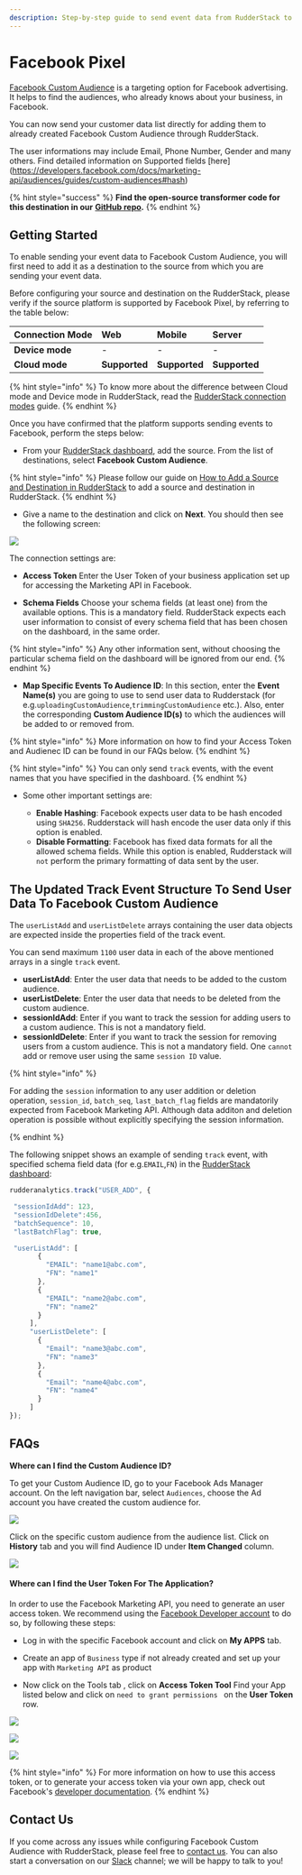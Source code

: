 ```yaml
---
description: Step-by-step guide to send event data from RudderStack to Facebook Custom Audience.
---
```


# Facebook Pixel

[Facebook Custom Audience](https://developers.facebook.com/docs/marketing-api/audiences/guides/custom-audiences) is a targeting option for Facebook advertising. It helps to find the audiences, who already knows about your business, in Facebook.

You can now send your customer data list directly for adding them to already created Facebook Custom Audience through RudderStack.

The user informations may include Email, Phone Number, Gender and many others. Find detailed information on Supported fields [here] (https://developers.facebook.com/docs/marketing-api/audiences/guides/custom-audiences#hash)



{% hint style="success" %}
**Find the open-source transformer code for this destination in our** [**GitHub repo**](https://github.com/rudderlabs/rudder-transformer/tree/master/v0/destinations/fb_custom_audience)**.**
{% endhint %}

## Getting Started

To enable sending your event data to Facebook Custom Audience, you will first need to add it as a destination to the source from which you are sending your event data.

Before configuring your source and destination on the RudderStack, please verify if the source platform is supported by Facebook Pixel, by referring to the table below:

| **Connection Mode** | **Web** | **Mobile** | **Server** |
| :--- | :--- | :--- | :--- |
| **Device mode** | - | - | - |
| **Cloud mode** | **Supported** | **Supported** | **Supported** |

{% hint style="info" %}
To know more about the difference between Cloud mode and Device mode in RudderStack, read the [RudderStack connection modes](https://docs.rudderstack.com/get-started/rudderstack-connection-modes) guide.
{% endhint %}

Once you have confirmed that the platform supports sending events to Facebook, perform the steps below:

* From your [RudderStack dashboard](https://app.rudderlabs.com/), add the source. From the list of destinations, select **Facebook Custom Audience**.

{% hint style="info" %}
Please follow our guide on [How to Add a Source and Destination in RudderStack](https://docs.rudderstack.com/how-to-guides/adding-source-and-destination-rudderstack) to add a source and destination in RudderStack.
{% endhint %}

* Give a name to the destination and click on **Next**. You should then see the following screen:

![](../.gitbook/assets/facebook_custom_audience_setup.png)


The connection settings are:

* **Access Token** Enter the User Token of your business application set up for accessing the Marketing API in Facebook.

* **Schema Fields** Choose your schema fields (at least one) from the available options. This is a mandatory field. RudderStack expects each user information to consist of every schema field that has been chosen on the dashboard, in the same order. 

{% hint style="info" %}
Any other information sent, without choosing the particular schema field on the dashboard will be ignored from our end. 
{% endhint %}

* **Map Specific Events To Audience ID**: In this section, enter the **Event Name(s)** you are going to use to send user data to Rudderstack \(for e.g.`uploadingCustomAudience`,`trimmingCustomAudience` etc.\). Also, enter the corresponding **Custom Audience ID(s)** to which the audiences will be added to or removed from.

{% hint style="info" %}
More information on how to find your Access Token and Audienec ID can be found in our FAQs below.
{% endhint %}

{% hint style="info" %}
You can only send `track` events, with the event names that you have specified in the dashboard.
{% endhint %}

* Some other important settings are: 

  * **Enable Hashing**: Facebook expects user data to be hash encoded using `SHA256`. Rudderstack will hash encode the user data only if this option is enabled.
  * **Disable Formatting**: Facebook has fixed data formats for all the allowed schema fields. While this option is enabled, Rudderstack will `not` perform the primary formatting of data sent by the user.
  
## The Updated Track Event Structure To Send User Data To Facebook Custom Audience

The `userListAdd` and `userListDelete` arrays containing the user data objects are expected inside the properties field of the track event.

You can send maximum `1100` user data in each of the above mentioned arrays in a single `track` event.

 * **userListAdd**: Enter the user data that needs to be added to the custom audience.
 * **userListDelete**: Enter the user data that needs to be deleted from the custom audience.
 * **sessionIdAdd**: Enter if you want to track the session for adding users to a custom audience. This is not a mandatory field. 
* **sessionIdDelete**: Enter if you want to track the session for removing users from a custom audience. This is not a mandatory   field. One `cannot` add or remove user using the same `session ID` value.

{% hint style="info" %}

For adding the `session` information to any user addition or deletion operation, `session_id`, `batch_seq`, `last_batch_flag` fields are mandatorily expected from Facebook Marketing API. Although data additon and deletion operation is possible without explicitly specifying the session information.

{% endhint %}

 The following snippet shows an example of sending `track` event, with specified schema field data \(for e.g.`EMAIL`,`FN`\) in the [RudderStack dashboard](https://app.rudderstack.com/):


 ```javascript
rudderanalytics.track("USER_ADD", {

  "sessionIdAdd": 123,
  "sessionIdDelete":456,
  "batchSequence": 10,
  "lastBatchFlag": true,

  "userListAdd": [
        {
          "EMAIL": "name1@abc.com",
          "FN": "name1"
        },
        {
          "EMAIL": "name2@abc.com",
          "FN": "name2"
        }
      ],
      "userListDelete": [
        {
          "Email": "name3@abc.com",
          "FN": "name3"
        },
        {
          "Email": "name4@abc.com",
          "FN": "name4"
        }
      ]
});
```

## FAQs

**Where can I find the Custom Audience ID?**

To get your Custom Audience ID, go to your Facebook Ads Manager account. On the left navigation bar, select `Audiences`, choose the Ad account you have created the custom audience for. 

![](../.gitbook/assets/fb_audience_tab.png)

Click on the specific custom audience from the audience list. Click on **History** tab and you will find Audience ID under **Item Changed** column.

![](../.gitbook/assets/audience_id.png)


#### Where can I find the User Token For The Application?

In order to use the Facebook Marketing API, you need to generate an user access token. We recommend using the [Facebook Developer account](https://developers.facebook.com/) to do so, by following these steps:

* Log in with the specific Facebook account and click on **My APPS** tab.

* Create an app of `Business` type if not already created and set up your app with `Marketing API` as product

* Now click on the Tools tab , click on **Access Token Tool** Find your App listed below and click on `need to grant permissions ` on the **User Token** row.

![](../.gitbook/assets/view_all_tools.png)

![](../.gitbook/assets/access_token_tool.png)

![](../.gitbook/assets/grant_permission.png)


{% hint style="info" %}
For more information on how to use this access token, or to generate your access token via your own app, check out Facebook's [developer documentation](https://developers.facebook.com/docs/marketing-apis/overview/authentication).
{% endhint %}

##  Contact Us

If you come across any issues while configuring Facebook Custom Audience with RudderStack, please feel free to [contact us](mailto:%20docs@rudderstack.com). You can also start a conversation on our [Slack](https://resources.rudderstack.com/join-rudderstack-slack) channel; we will be happy to talk to you!


